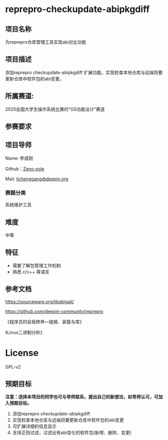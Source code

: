# reprepro-checkupdate-abipkgdiff



## 项目名称

为reprepro仓库管理工具实现abi对比功能

## **项目描述**

添加reprepro checkupdate-abipkgdiff 扩展功能，实现检查本地仓库与远端将要更新仓库中软件包的abi变更。



## **所属赛道:**

2025全国大学生操作系统比赛的“OS功能设计”赛道

## **参赛要求**


## **项目导师**

Name: 李成刚

Github：[Zeno-sole](https://github.com/Zeno-sole)

Mail: lichenggang@deepin.org

### 赛题分类
系统维护工具

## **难度**

中等

## 特征

* 需要了解包管理工作机制
* 熟悉 c/c++ 等语言

## 参考文档

https://sourceware.org/libabigail/

https://github.com/deepin-community/reprepro

《程序员的自我修养—链接、装载与库》

《Linux二进制分析》

# License

GPL-v2

## 预期目标

**注意：选择本项目的同学也可与导师联系，提出自己的新想法，如导师认可，可加入预期目标。**

1.  添加reprepro checkupdate-abipkgdiff 
2.  实现检查本地仓库与远端将要更新仓库中软件包的abi变更
3.  可扩展详细的信息显示
4.  支持正则过滤，过滤出有abi变化的软件包(新增、删除、变更)

